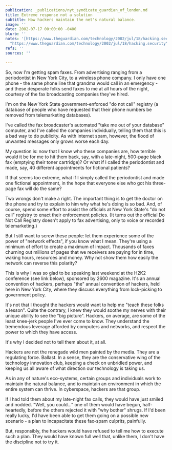 ```yaml
---
publication: _publications/nyt_syndicate_guardian_of_london.md
title: Extreme response not a solution
subtitle: How hackers maintain the net's natural balance.
image: ''
date: 2002-07-17 00:00:00 -0400
blurb: ''
notes: '[https://www.theguardian.com/technology/2002/jul/18/hacking.security](https://www.theguardian.com/technology/2002/jul/18/hacking.security
  "https://www.theguardian.com/technology/2002/jul/18/hacking.security")'
refs: ''
sources: ''

---
```

So, now I'm getting spam faxes. From advertising ranging from a periodontist in New York City, to a wireless phone company. I only have one phone - the same phone line that grandma would call in an emergency - and these desperate folks send faxes to me at all hours of the night, courtesy of the fax broadcasting companies they've hired.

I'm on the New York State government-enforced "do not call" registry (a database of people who have requested that their phone numbers be removed from telemarketing databases).

I've called the fax broadcaster's automated "take me out of your database" computer, and I've called the companies individually, telling them that this is a bad way to do publicity. As with internet spam, however, the flood of unwanted messages only grows worse each day.

My question is: now that I know who these companies are, how terrible would it be for me to hit them back, say, with a late-night, 500-page black fax (emptying their toner cartridge)? Or what if I called the periodontist and made, say, 40 different appointments for fictional patients?

If that seems too extreme, what if I simply called the periodontist and made one fictional appointment, in the hope that everyone else who got his three-page fax will do the same?

Two wrongs don't make a right. The important thing is to get the doctor on the phone and try to explain to him why what he's doing is so bad. And, of course, spend some effort to assist the officials at New York State's "do not call" registry to enact their enforcement policies. (It turns out the official Do Not Call Registry doesn't apply to fax advertising, only to voice or recorded telemarketing.)

But I still want to screw these people: let them experience some of the power of "network effects", if you know what I mean. They're using a minimum of effort to create a maximum of impact. Thousands of faxes churning out millions of pages that we receivers are paying for in time, waking hours, resources and money. Why not show them how easily the network can reverse this polarity?

This is why I was so glad to be speaking last weekend at the H2K2 conference (see link below), sponsored by 2600 magazine. It's an annual convention of hackers, perhaps "the" annual convention of hackers, held here in New York City, where they discuss everything from lock-picking to government policy.

It's not that I thought the hackers would want to help me "teach these folks a lesson". Quite the contrary, I knew they would soothe my nerves with their unique ability to see the "big picture". Hackers, on average, are some of the least knee-jerk people I've ever come to know. They understand the tremendous leverage afforded by computers and networks, and respect the power to which they have access.

It's why I decided not to tell them about it, at all.

Hackers are not the renegade wild men painted by the media. They are a regulating force. Ballast. In a sense, they are the conservative wing of the technology innovation club, keeping a check on unbridled power, and keeping us all aware of what direction our technology is taking us.

As in any of nature's eco-systems, certain groups and individuals work to maintain the natural balance, and to maintain an environment in which the entire system can thrive. In cyberspace, hackers are that group.

If I had told them about my late-night fax calls, they would have just smiled and nodded. "Well, you could..." one of them would have begun, half-heartedly, before the others rejected it with "why bother" shrugs. If I'd been really lucky, I'd have been able to get them going on a possible new scenario - a plan to incapacitate these fax-spam culprits, painfully.

But, responsibly, the hackers would have refused to tell me how to execute such a plan. They would have known full well that, unlike them, I don't have the discipline not to try it.